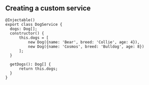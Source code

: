 ## Creating a custom service

[//]: <> (always delegate data access to a supporting service class)

```
@Injectable()
export class DogService {
  dogs: Dog[];
  constructor() {
      this.dogs = [
          new Dog({name: 'Bear', breed: 'Collie', age: 4}),
          new Dog({name: 'Cosmos', breed: 'Bulldog', age: 8})
      ];
  }

  getDogs(): Dog[] {
      return this.dogs;
  }
}
```
